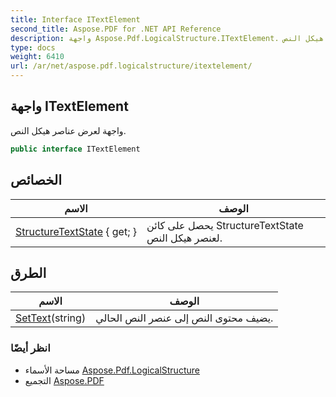 ```yaml
---
title: Interface ITextElement
second_title: Aspose.PDF for .NET API Reference
description: واجهة Aspose.Pdf.LogicalStructure.ITextElement. واجهة لعرض عناصر هيكل النص
type: docs
weight: 6410
url: /ar/net/aspose.pdf.logicalstructure/itextelement/
---
```

## واجهة ITextElement

واجهة لعرض عناصر هيكل النص.

```csharp
public interface ITextElement
```

## الخصائص

| الاسم | الوصف |
| --- | --- |
| [StructureTextState](../../aspose.pdf.logicalstructure/itextelement/structuretextstate/) { get; } | يحصل على كائن StructureTextState لعنصر هيكل النص. |

## الطرق

| الاسم | الوصف |
| --- | --- |
| [SetText](../../aspose.pdf.logicalstructure/itextelement/settext/)(string) | يضيف محتوى النص إلى عنصر النص الحالي. |

### انظر أيضًا

* مساحة الأسماء [Aspose.Pdf.LogicalStructure](../../aspose.pdf.logicalstructure/)
* التجميع [Aspose.PDF](../../)